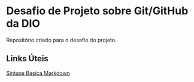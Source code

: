 # Desafio de Projeto sobre Git/GitHub da DIO
Repositório criado para o desafio do projeto.


## Links Úteis
[Sintaxe Basica Markdown](https://www.markdownguide.org/basic-syntax/)
